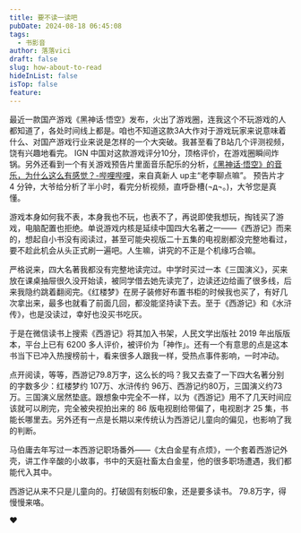 ```yaml
---
title: 要不读一读吧
pubDate: 2024-08-18 06:45:08
tags:
  - 书影音
author: 落落vici
draft: false
slug: how-about-to-read
hideInList: false
isTop: false
feature:
---
```

最近一款国产游戏《黑神话·悟空》发布，火出了游戏圈，连我这个不玩游戏的人都知道了，各处时间线上都是。咱也不知道这款3A大作对于游戏玩家来说意味着什么、对国产游戏行业来说是怎样的一个大突破。我甚至看了B站几个评测视频，饶有兴趣地看完。 IGN 中国对这款游戏评分10分，顶格评价，在游戏圈瞬间炸锅。另外还看到一个有关游戏预告片里面音乐配乐的分析，[《黑神话·悟空》的音乐，为什么这么有感觉？-哔哩哔哩](https://b23.tv/pYF1IWB)，来自真新人 up主“老李聊点嘛”。 预告片才 4 分钟，大爷给分析了半小时，看完分析视频，直呼卧槽(¬д¬。)，大爷您是真懂。

游戏本身如何我不表，本身我也不玩，也表不了，再说即使我想玩，掏钱买了游戏，电脑配置也拒绝。单说游戏内核是延续中国四大名著之一——《西游记》而来的，想起自小书没有阅读过，甚至可能央视版二十五集的电视剧都没完整地看过，要不趁此机会从头正式刷一遍吧。人生嘛，讲究的不正是个机缘巧合嘛。

严格说来，四大名著我都没有完整地读完过。中学时买过一本《三国演义》，买来放在课桌抽屉很久没开始读，被同学借去她先读完了，边读还边给画了很多线，后来我隐约跳着翻阅完。《红楼梦》在房子装修好布置书柜的时候我也买了，有好几次拿出来，最多也就看了前面几回，都没能坚持读下去。至于《西游记》和《水浒传》，也是没读过，幸好也没买书吃灰。

于是在微信读书上搜索《西游记》将其加入书架，人民文学出版社 2019 年出版版本，平台上已有 6200 多人评价，被评价为「神作」。还有一个有意思的点是这本书当下已冲入热搜榜前十，看来很多人跟我一样，受热点事件影响，一时冲动。

点开阅读，等等，西游记79.8万字，这么长的吗？我又去查了一下四大名著分别的字数多少：红楼梦约 107万、水浒传约 96万、西游记约80万，三国演义约73万。三国演义居然垫底。跟想象中完全不一样，以为《西游记》用不了几天时间应该就可以刷完，完全被央视拍出来的 86 版电视剧给带偏了，电视剧才 25 集，书能长哪里去。另外还有一点是长期以来传统认为西游记儿童向的偏见，也影响了我的判断。

马伯庸去年写过一本西游记职场番外——《太白金星有点烦》，一个套着西游记外壳，讲工作辛酸的小故事，书中的天庭社畜太白金星，他的很多职场遭遇，我们都能代入其中。

西游记从来不只是儿童向的。打破固有刻板印象，还是要多读书。 79.8万字，得慢慢来咯。

❤
